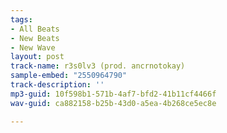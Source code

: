 ```yaml
---
tags:
- All Beats
- New Beats
- New Wave
layout: post
track-name: r3s0lv3 (prod. ancrnotokay)
sample-embed: "2550964790"
track-description: ''
mp3-guid: 10f598b1-571b-4af7-bfd2-41b11cf4466f
wav-guid: ca882158-b25b-43d0-a5ea-4b268ce5ec8e

---
```

